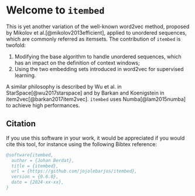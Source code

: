 # Welcome to `itembed`

This is yet another variation of the well-known word2vec method, proposed by Mikolov et al.[@mikolov2013efficient], applied to unordered sequences, which are commonly referred as itemsets.
The contribution of `itembed` is twofold:

 1. Modifying the base algorithm to handle unordered sequences, which has an impact on the definition of context windows;
 2. Using the two embedding sets introduced in word2vec for supervised learning.

A similar philosophy is described by Wu et al. in StarSpace[@wu2017starspace] and by Barkan and Koenigstein in item2vec[@barkan2017item2vec].
`itembed` uses Numba[@lam2015numba] to achieve high performances.


## Citation

If you use this software in your work, it would be appreciated if you would cite this tool, for instance using the following Bibtex reference:

```bibtex
@software{itembed,
  author = {Johan Berdat},
  title = {itembed},
  url = {https://github.com/jojolebarjos/itembed},
  version = {0.6.0},
  date = {2024-xx-xx},
}
```
